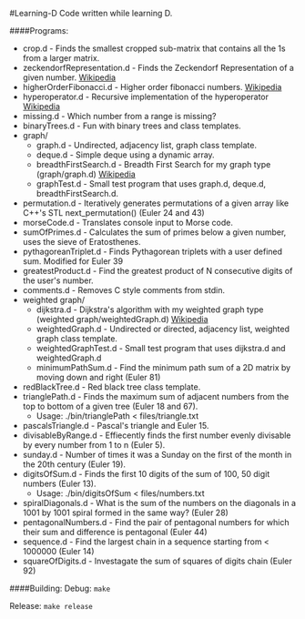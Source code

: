 #Learning-D
Code written while learning D.

####Programs:
* crop.d - Finds the smallest cropped sub-matrix that contains all the 1s from a larger matrix.
* zeckendorfRepresentation.d - Finds the Zeckendorf Representation of a given number. [Wikipedia](https://en.wikipedia.org/wiki/Zeckendorf_representation)
* higherOrderFibonacci.d - Higher order fibonacci numbers. [Wikipedia](https://en.wikipedia.org/wiki/Generalizations_of_Fibonacci_numbers#Fibonacci_numbers_of_higher_order)
* hyperoperator.d - Recursive implementation of the hyperoperator [Wikipedia](https://en.wikipedia.org/wiki/Hyperoperation)
* missing.d - Which number from a range is missing?
* binaryTrees.d - Fun with binary trees and class templates.
* graph/
    - graph.d - Undirected, adjacency list, graph class template.
    - deque.d - Simple deque using a dynamic array.
    - breadthFirstSearch.d - Breadth First Search for my graph type (graph/graph.d) [Wikipedia](https://en.wikipedia.org/wiki/Breadth_first_search)
    - graphTest.d - Small test program that uses graph.d, deque.d, breadthFirstSearch.d.
* permutation.d - Iteratively generates permutations of a given array like C++'s STL next_permutation() (Euler 24 and 43)
* morseCode.d - Translates console input to Morse code.
* sumOfPrimes.d - Calculates the sum of primes below a given number, uses the sieve of Eratosthenes.
* pythagoreanTriplet.d - Finds Pythagorean triplets with a user defined sum. Modified for Euler 39
* greatestProduct.d - Find the greatest product of N consecutive digits of the user's number.
* comments.d - Removes C style comments from stdin.
* weighted graph/
    - dijkstra.d - Dijkstra's algorithm with my weighted graph type (weighted graph/weightedGraph.d) [Wikipedia](https://en.wikipedia.org/wiki/Dijkstra's_algorithm)
    - weightedGraph.d - Undirected or directed, adjacency list, weighted graph class template.
    - weightedGraphTest.d - Small test program that uses dijkstra.d and weightedGraph.d
    - minimumPathSum.d - Find the minimum path sum of a 2D matrix by moving down and right (Euler 81)
* redBlackTree.d - Red black tree class template.
* trianglePath.d - Finds the maximum sum of adjacent numbers from the top to bottom of a given tree (Euler 18 and 67). 
    - Usage: ./bin/trianglePath < files/triangle.txt
* pascalsTriangle.d - Pascal's triangle and Euler 15.
* divisableByRange.d - Effiecently finds the first number evenly divisable by every number from 1 to n (Euler 5).
* sunday.d - Number of times it was a Sunday on the first of the month in the 20th century (Euler 19).
* digitsOfSum.d - Finds the first 10 digits of the sum of 100, 50 digit numbers (Euler 13).
    - Usage: ./bin/digitsOfSum < files/numbers.txt
* spiralDiagonals.d - What is the sum of the numbers on the diagonals in a 1001 by 1001 spiral formed in the same way? (Euler 28)
* pentagonalNumbers.d - Find the pair of pentagonal numbers for which their sum and difference is pentagonal (Euler 44)
* sequence.d - Find the largest chain in a sequence starting from < 1000000 (Euler 14)
* squareOfDigits.d - Investagate the sum of squares of digits chain (Euler 92)

####Building:
Debug: `make`
    
Release: `make release`
